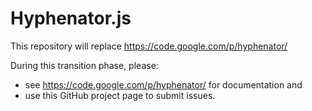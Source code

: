 # Hyphenator.js

This repository will replace https://code.google.com/p/hyphenator/

During this transition phase, please:

- see https://code.google.com/p/hyphenator/ for documentation and
- use this GitHub project page to submit issues.
